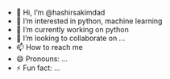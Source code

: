 - 👋 Hi, I’m @hashirsakimdad
- 👀 I’m interested in python, machine learning
- 🌱 I’m currently working on python  
- 💞️ I’m looking to collaborate on ...
- 📫 How to reach me  
- 😄 Pronouns: ...
- ⚡ Fun fact: ...

<!---
hashirsakimdad/hashirsakimdad is a ✨ special ✨ repository because its `README.md` (this file) appears on your GitHub profile.
You can click the Preview link to take a look at your changes.
--->
